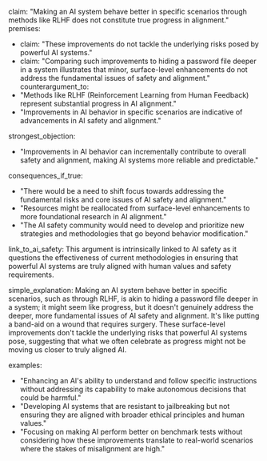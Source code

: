 claim: "Making an AI system behave better in specific scenarios through methods like RLHF does not constitute true progress in alignment."
premises:
  - claim: "These improvements do not tackle the underlying risks posed by powerful AI systems."
  - claim: "Comparing such improvements to hiding a password file deeper in a system illustrates that minor, surface-level enhancements do not address the fundamental issues of safety and alignment."
counterargument_to:
  - "Methods like RLHF (Reinforcement Learning from Human Feedback) represent substantial progress in AI alignment."
  - "Improvements in AI behavior in specific scenarios are indicative of advancements in AI safety and alignment."

strongest_objection:
  - "Improvements in AI behavior can incrementally contribute to overall safety and alignment, making AI systems more reliable and predictable."

consequences_if_true:
  - "There would be a need to shift focus towards addressing the fundamental risks and core issues of AI safety and alignment."
  - "Resources might be reallocated from surface-level enhancements to more foundational research in AI alignment."
  - "The AI safety community would need to develop and prioritize new strategies and methodologies that go beyond behavior modification."

link_to_ai_safety: This argument is intrinsically linked to AI safety as it questions the effectiveness of current methodologies in ensuring that powerful AI systems are truly aligned with human values and safety requirements.

simple_explanation: Making an AI system behave better in specific scenarios, such as through RLHF, is akin to hiding a password file deeper in a system; it might seem like progress, but it doesn't genuinely address the deeper, more fundamental issues of AI safety and alignment. It's like putting a band-aid on a wound that requires surgery. These surface-level improvements don't tackle the underlying risks that powerful AI systems pose, suggesting that what we often celebrate as progress might not be moving us closer to truly aligned AI.

examples:
  - "Enhancing an AI's ability to understand and follow specific instructions without addressing its capability to make autonomous decisions that could be harmful."
  - "Developing AI systems that are resistant to jailbreaking but not ensuring they are aligned with broader ethical principles and human values."
  - "Focusing on making AI perform better on benchmark tests without considering how these improvements translate to real-world scenarios where the stakes of misalignment are high."